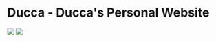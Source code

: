 # Ducca - Ducca's Personal Website

![](https://img.shields.io/github/repo-size/caodoc/projects?style="flat-square"&color="94a4ff")
![](https://img.shields.io/github/last-commit/caodoc/projects?style="flat-square"&color="94a4ff")